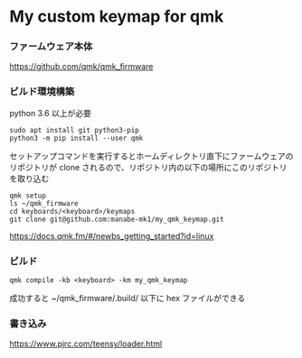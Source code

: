 # My custom keymap for qmk

### ファームウェア本体

https://github.com/qmk/qmk_firmware

### ビルド環境構築

python 3.6 以上が必要

```
sudo apt install git python3-pip
python3 -m pip install --user qmk
```

セットアップコマンドを実行するとホームディレクトリ直下にファームウェアのリポジトリが
clone されるので、リポジトリ内の以下の場所にこのリポジトリを取り込む

```
qmk setup
ls ~/qmk_firmware
cd keyboards/<keyboard>/keymaps
git clone git@github.com:manabe-mk1/my_qmk_keymap.git
```

https://docs.qmk.fm/#/newbs_getting_started?id=linux

### ビルド

```
qmk compile -kb <keyboard> -km my_qmk_keymap
```

成功すると ~/qmk_firmware/.build/ 以下に hex ファイルができる

### 書き込み

https://www.pjrc.com/teensy/loader.html
